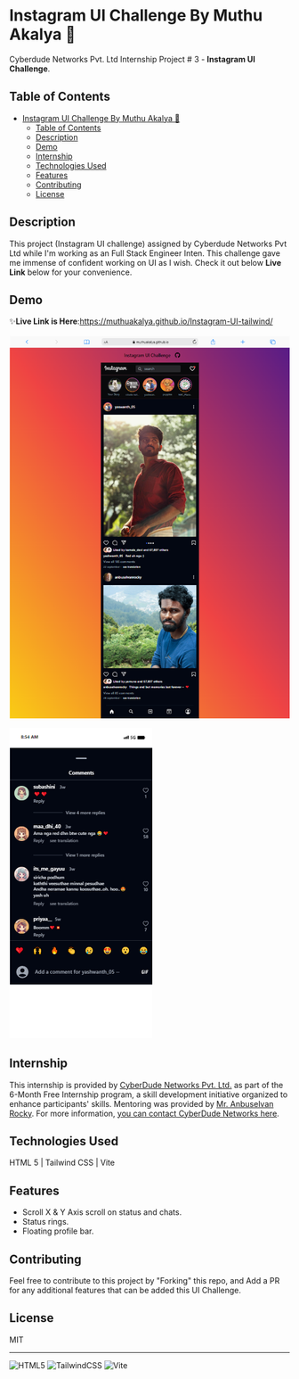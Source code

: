 # Instagram UI Challenge By Muthu Akalya 🚀

Cyberdude Networks Pvt. Ltd Internship Project # 3 - **Instagram UI Challenge**.

## Table of Contents
- [Instagram UI Challenge By Muthu Akalya 🚀](#instagram-ui-challenge-by-Muthu-Akalya-)
  - [Table of Contents](#table-of-contents)
  - [Description](#description)
  - [Demo](#demo)
  - [Internship](#internship)
  - [Technologies Used](#technologies-used)
  - [Features](#features)
  - [Contributing](#contributing)
  - [License](#license)

## Description

This project (Instagram UI challenge) assigned by Cyberdude Networks Pvt Ltd while I'm working as an Full Stack Engineer Inten. This challenge gave me immense of confident working on UI as I wish. Check it out below **Live Link** below for your convenience. 


## Demo

✨**Live Link is Here**:https://muthuakalya.github.io/Instagram-UI-tailwind/
<br>
<br>
![Walkthrough demo](./public/images/homescreen-output.png)

![Walkthrough demo](./public/images/comments-output.png)

## Internship

This internship is provided by [CyberDude Networks Pvt. Ltd.](https://youtube.com/cyberdudenetworks) as part of the 6-Month Free Internship program, a skill development initiative organized to enhance participants' skills. Mentoring was provided by [Mr. Anbuselvan Rocky](https://instagram.com/anbuselvanrocky). For more information, [you can contact CyberDude Networks here](https://cyberdudenetworks.com).

## Technologies Used

HTML 5 | Tailwind CSS | Vite

## Features

- Scroll X & Y Axis scroll on status and chats.
- Status rings.
- Floating profile bar.


## Contributing

Feel free to contribute to this project by "Forking" this repo, and Add a PR for any additional features that can be added this UI Challenge. 

## License

MIT

<!-- ## Acknowledgments

| Resources | Links |
|--|--|
| Color Pallet | colorhunt.co | -->


---

![HTML5](https://img.shields.io/badge/html5-%23E34F26.svg?style=for-the-badge&logo=html5&logoColor=white) ![TailwindCSS](https://img.shields.io/badge/tailwindcss-%2338B2AC.svg?style=for-the-badge&logo=tailwind-css&logoColor=white) ![Vite](https://img.shields.io/badge/vite-%23646CFF.svg?style=for-the-badge&logo=vite&logoColor=white)

